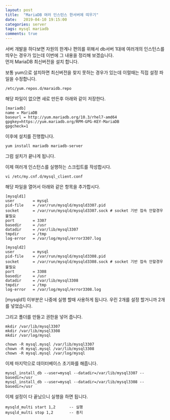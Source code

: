 ```yaml
---
layout: post
title:  "MariaDB 여러 인스턴스 한서버에 띠우기"
date:   2019-04-10 19:15:00
categories: server
tags: mysql mariadb
comments: true
---
```


서버 개발을 하다보면 자원의 한계나 편의를 위해서 db서버 1대에 여러개의 인스턴스를 띄우는 경우가 있는데 이번에 그 내용을 정리해 보겠습니다.\
먼저 MariaDB 최신버전을 설치 합니다.

보통 yum으로 설치하면 최신버전을 찾지 못하는 경우가 있는데 이럴때는 직접 설정 파일을 수정합니다.

    /etc/yum.repos.d/maraidb.repo
    
해당 파일이 없으면 새로 만든후 아래와 같이 저장한다.

    [mariadb]
    name = MariaDB
    baseurl = http://yum.mariadb.org/10.3/rhel7-amd64
    gpgkey=https://yum.mariadb.org/RPM-GPG-KEY-MariaDB
    gpgcheck=1

이후에 설치를 진행합니다.

    yum install mariadb mariadb-server    
    
그럼 설치가 끝나게 됩니다.

이제 여러개 인스턴스를 실행하는 스크립트를 작성합시다.

    vi /etc/my.cnf.d/mysql_client.conf
    
해당 파일을 열어서 아래와 같은 항목을 추가합시다.

    [mysqld1]
    user		= mysql
    pid-file	= /var/run/mysqld/mysqld3307.pid
    socket		= /var/run/mysqld/mysqld3307.sock # socket 기반 접속 안할경우 불필요
    port		= 3307
    basedir		= /usr
    datadir		= /var/lib/mysql3307
    tmpdir		= /tmp
    log-error	= /var/log/mysql/error3307.log
    
    [mysqld2]
    user		= mysql
    pid-file	= /var/run/mysqld/mysqld3308.pid
    socket		= /var/run/mysqld/mysqld3308.sock # socket 기반 접속 안할경우 불필요
    port		= 3308
    basedir		= /usr
    datadir		= /var/lib/mysql3308
    tmpdir		= /tmp
    log-error	= /var/log/mysql/error3308.log
    
[mysqld1] 이부분은 나중에 실행 할때 사용하게 됩니다. 우린 2개를 설정 할거니까 2개를 넣었습니다.

그리고 폴더를 만들고 권한을 넣어 줍니다.

    mkdir /var/lib/mysql3307
    mkdir /var/lib/mysql3308
    mkdir /var/log/mysql
    
    chown -R mysql.mysql /var/lib/mysql3307
    chown -R mysql.mysql /var/lib/mysql3308
    chown -R mysql.mysql /var/log/mysql
    
이제 마지막으로 데이터베이스 초기화를 해줍니다.

    mysql_install_db --user=mysql --datadir=/var/lib/mysql3307 --basedir=/usr
    mysql_install_db --user=mysql --datadir=/var/lib/mysql3308 --basedir=/usr

이제 설정이 다 끝났으니 실행을 하면 됩니다.

    mysqld_multi start 1,2      -- 실행
    mysqld_multi stop 1,2       -- 중지
    
    
    